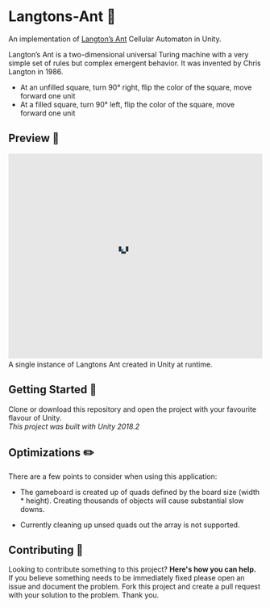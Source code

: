 # Langtons-Ant :ant:
An implementation of [Langton’s Ant](https://en.wikipedia.org/wiki/Langton%27s_ant) Cellular Automaton in Unity.  

Langton’s Ant is a two-dimensional universal Turing machine with a very simple set of rules but complex emergent behavior. It was invented by Chris Langton in 1986.

* At an unfilled square, turn 90° right, flip the color of the square, move forward one unit
* At a filled square, turn 90° left, flip the color of the square, move forward one unit

## Preview :eyes:
![Preview](preview.gif)  
A single instance of Langtons Ant created in Unity at runtime.

## Getting Started :page_with_curl:
Clone or download this repository and open the project with your favourite flavour of Unity.  
_This project was built with Unity 2018.2_

## Optimizations :pencil2:
There are a few points to consider when using this application:
* The gameboard is created up of quads defined by the board size (width * height). Creating thousands of objects will cause substantial slow downs.

* Currently cleaning up unsed quads out the array is not supported.

## Contributing :muscle:
Looking to contribute something to this project? **Here's how you can help.**  
If you believe something needs to be immediately fixed please open an issue and document the problem. Fork this project and create a pull request with your solution to the problem. Thank you.

